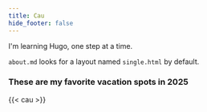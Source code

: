 ```yaml
---
title: Cau
hide_footer: false
---
```


I'm learning Hugo, one step at a time.

`about.md` looks for a layout named `single.html` by default. 

### These are my favorite vacation spots in 2025

{{< cau >}}